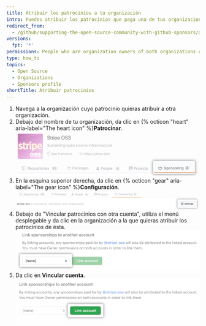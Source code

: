 ```yaml
---
title: Atribuir los patrocinios a tu organización
intro: Puedes atribuir los patrocinios que paga una de tus organizaciones a otra organización.
redirect_from:
  - /github/supporting-the-open-source-community-with-github-sponsors/attributing-sponsorships-to-your-organization
versions:
  fpt: '*'
permissions: People who are organization owners of both organizations can attribute one organization's sponsorships to another organization.
type: how_to
topics:
  - Open Source
  - Organizations
  - Sponsors profile
shortTitle: Atribuir patrocinios
---
```


1. Navega a la organización cuyo patrocinio quieras atribuir a otra organización.
2. Debajo del nombre de tu organización, da clic en {% octicon "heart" aria-label="The heart icon" %}**Patrocinar**. ![Pestaña de "Patrocinar"](/assets/images/help/sponsors/sponsoring-tab.png)
1. En la esquina superior derecha, da clic en {% octicon "gear" aria-label="The gear icon" %}**Configuración**. ![Botón de "Configuración"](/assets/images/help/sponsors/sponsoring-settings-button.png)
1. Debajo de "Vincular patrocinios con otra cuenta", utiliza el menú desplegable y da clic en la organización a la que quieras atribuir los patrocinios de ésta. ![Menú desplegable para seleccionar una cuenta](/assets/images/help/sponsors/select-an-account-drop-down.png)
1. Da clic en **Vincular cuenta**. ![Botón de "Vincular cuenta"](/assets/images/help/sponsors/link-account-button.png)
